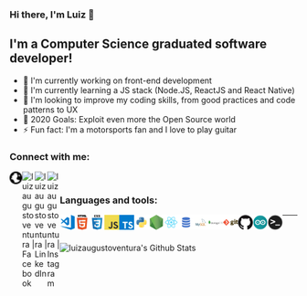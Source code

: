 ### Hi there, I'm Luiz 👋

## I'm a Computer Science graduated software developer!
- 🔭 I'm currently working on front-end development
- 🌱 I'm currently learning a JS stack (Node.JS, ReactJS and React Native)
- 💪 I'm looking to improve my coding skills, from good practices and code patterns to UX
- 🥅 2020 Goals: Exploit even more the Open Source world
- ⚡ Fun fact: I'm a motorsports fan and I love to play guitar

### Connect with me:

[<img align="left" alt="luizaugustoventura.com.br" width="22px" src="https://raw.githubusercontent.com/iconic/open-iconic/master/svg/globe.svg" />][website]
[<img align="left" alt="luizaugustoventura | Facebook" width="22px" src="https://cdn.jsdelivr.net/npm/simple-icons@v3/icons/facebook.svg" />][facebook]
[<img align="left" alt="luizaugustoventura | LinkedIn" width="22px" src="https://cdn.jsdelivr.net/npm/simple-icons@v3/icons/linkedin.svg" />][linkedin]
[<img align="left" alt="luizaugustoventura | Instagram" width="22px" src="https://cdn.jsdelivr.net/npm/simple-icons@v3/icons/instagram.svg" />][instagram]

<br />

### Languages and tools:

<img align="left" alt="Visual Studio Code" width="26px" src="https://raw.githubusercontent.com/github/explore/80688e429a7d4ef2fca1e82350fe8e3517d3494d/topics/visual-studio-code/visual-studio-code.png" />
<img align="left" alt="HTML5" width="26px" src="https://raw.githubusercontent.com/github/explore/80688e429a7d4ef2fca1e82350fe8e3517d3494d/topics/html/html.png" />
<img align="left" alt="CSS3" width="26px" src="https://raw.githubusercontent.com/github/explore/80688e429a7d4ef2fca1e82350fe8e3517d3494d/topics/css/css.png" />
<img align="left" alt="JavaScript" width="26px" src="https://raw.githubusercontent.com/github/explore/80688e429a7d4ef2fca1e82350fe8e3517d3494d/topics/javascript/javascript.png" />
<img align="left" alt="TypeScript" width="26px" src="https://raw.githubusercontent.com/github/explore/80688e429a7d4ef2fca1e82350fe8e3517d3494d/topics/typescript/typescript.png" />
<img align="left" alt="Python" width="26px" src="https://raw.githubusercontent.com/github/explore/80688e429a7d4ef2fca1e82350fe8e3517d3494d/topics/python/python.png" />
<img align="left" alt="Node.js" width="26px" src="https://raw.githubusercontent.com/github/explore/80688e429a7d4ef2fca1e82350fe8e3517d3494d/topics/nodejs/nodejs.png" />
<img align="left" alt="React" width="26px" src="https://raw.githubusercontent.com/github/explore/80688e429a7d4ef2fca1e82350fe8e3517d3494d/topics/react/react.png" />
<img align="left" alt="SQL" width="26px" src="https://raw.githubusercontent.com/github/explore/80688e429a7d4ef2fca1e82350fe8e3517d3494d/topics/sql/sql.png" />
<img align="left" alt="MySQL" width="26px" src="https://raw.githubusercontent.com/github/explore/80688e429a7d4ef2fca1e82350fe8e3517d3494d/topics/mysql/mysql.png" />
<img align="left" alt="MongoDB" width="26px" src="https://raw.githubusercontent.com/github/explore/80688e429a7d4ef2fca1e82350fe8e3517d3494d/topics/mongodb/mongodb.png" />
<img align="left" alt="Git" width="26px" src="https://raw.githubusercontent.com/github/explore/80688e429a7d4ef2fca1e82350fe8e3517d3494d/topics/git/git.png" />
<img align="left" alt="GitHub" width="26px" src="https://raw.githubusercontent.com/github/explore/78df643247d429f6cc873026c0622819ad797942/topics/github/github.png" />
<img align="left" alt="Arduino" width="26px" src="https://raw.githubusercontent.com/github/explore/78df643247d429f6cc873026c0622819ad797942/topics/arduino/arduino.png" />
<img align="left" alt="Terminal" width="26px" src="https://raw.githubusercontent.com/github/explore/80688e429a7d4ef2fca1e82350fe8e3517d3494d/topics/terminal/terminal.png" />

---
<br />
<br />

<!-- GitHub Stats -->
<img align="left" alt="luizaugustoventura's Github Stats" src="https://github-readme-stats.vercel.app/api?username=luizaugustoventura&show_icons=true&hide_border=true" />

[website]:https://luizaugustoventura.com.br
[facebook]:https://www.facebook.com/luizaugusto.ventura.3/
[linkedin]:https://www.linkedin.com/in/luizaugustoventura
[instagram]:https://www.instagram.com/luizaugustoventura/